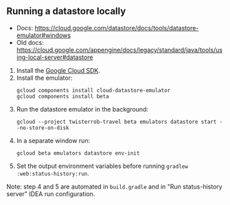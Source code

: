 ## Running a datastore locally

 * Docs: https://cloud.google.com/datastore/docs/tools/datastore-emulator#windows
 * Old docs: https://cloud.google.com/appengine/docs/legacy/standard/java/tools/using-local-server#datastore

1. Install the [Google Cloud SDK](https://cloud.google.com/sdk/).
2. Install the emulator:
   ```shell
   gcloud components install cloud-datastore-emulator
   gcloud components install beta
   ```
3. Run the datastore emulator in the background:
   ```shell
   gcloud --project twisterrob-travel beta emulators datastore start --no-store-on-disk
   ```
4. In a separate window run:
   ```shell
   gcloud beta emulators datastore env-init
   ```
5. Set the output environment variables before running `gradlew :web:status-history:run`.

Note: step 4 and 5 are automated in `build.gradle` and in "Run status-history server" IDEA run configuration. 
